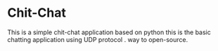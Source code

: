# Chit-Chat
This is a simple chit-chat application based on python
this is the basic chatting application using UDP protocol .
way to open-source.
